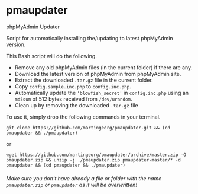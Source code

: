 # pmaupdater
phpMyAdmin Updater

Script for automatically installing the/updating to latest phpMyAdmin version.

This Bash script will do the following.

* Remove any old phpMyAdmin files (in the current folder) if there are any.
* Download the latest version of phpMyAdmin from phpMyAdmin site.
* Extract the downloaded `.tar.gz` file in the current folder.
* Copy `config.sample.inc.php` to `config.inc.php`.
* Automatically update the `'blowfish_secret'` in `config.inc.php` using an `md5sum` of 512 bytes received from `/dev/urandom`.
* Clean up by removing the downloaded `.tar.gz` file

To use it, simply drop the following commands in your terminal.

`git clone https://github.com/martingeorg/pmaupdater.git && (cd pmaupdater && ./pmaupdater)`

or

`wget https://github.com/martingeorg/pmaupdater/archive/master.zip -O pmaupdater.zip && unzip -j ./pmaupdater.zip pmaupdater-master/* -d pmaupdater && (cd pmaupdater && ./pmaupdater)`

###### Make sure you don't have already a file or folder with the name `pmaupdater.zip` or `pmaupdater` as it will be overwritten!
